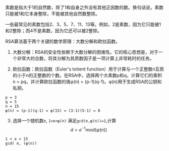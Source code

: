 
素数是指大于1的自然数，除了1和自身之外没有其他正因数的数。换句话说，素数只能被1和它本身整除，不能被其他自然数整除。

一些最常见的素数包括2、3、5、7、11、13等。例如，2是素数，因为它只能被1和2整除；而4不是素数，因为它还可以被2整除。

RSA算法基于两个关键的数学原理：大数分解和欧拉函数。

1. 大数分解：RSA的安全性依赖于大数分解的困难性。它的核心思想是，对于一个非常大的合数，将其分解为其质数因子是一项计算上非常耗时的任务。

2. 欧拉函数：欧拉函数（Euler's totient function）用于计算与一个正整数n互质的小于n的正整数的个数。在RSA中，选择两个大素数p和q，计算它们的乘积n = pq，并计算欧拉函数的值φ(n) = (p-1)(q-1)。φ(n)用于生成RSA的公钥和私钥。

```SHELL
p = 3
q = 5
n = 15
φ(n) = (p-1)(q-1) = φ(15) = (3-1)(5-1) = 8

```

3. 选择一个随机数`e`, `1<e<φ(n)` 满足`gcd(e,φ(n))=1`,计算
$$\ d = e^{-1}mod{(φ(n))}\,$$
```SHELL
1 < e < 15 
gcd( e, (φ(n))
```
